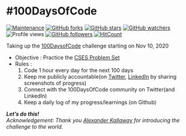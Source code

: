 # #100DaysOfCode
[![Maintenance](https://img.shields.io/badge/Maintained%3F-yes-green.svg)](https://GitHub.com/Tawishi/100DaysOfCode)
[![GitHub forks](https://img.shields.io/github/forks/Tawishi/100DaysOfCode.svg?style=social&label=Fork&maxAge=2592000)](https://GitHub.com/Tawishi/100DaysOfCode)
[![GitHub stars](https://img.shields.io/github/stars/Naereen/StrapDown.js.svg?style=social&label=Star&maxAge=2592000)](https://GitHub.com/Tawishi/100DaysOfCode/stargazers/)
[![GitHub watchers](https://img.shields.io/github/watchers/Tawishi/100DaysOfCode.svg?style=social&label=Watch&maxAge=2592000)](https://GitHub.com/Tawishi/100DaysOfCode/watchers/)
![Profile views](https://gpvc.arturio.dev/Tawishi)
[![GitHub followers](https://img.shields.io/github/followers/Tawishi.svg?style=social&label=Follow&maxAge=2592000)](https://GitHub.com/Tawishi?tab=followers)
[![HitCount](http://hits.dwyl.io/Tawishi/badges.svg)](http://hits.dwyl.io/Tawishi/badges)



Taking up the [100DaysofCode][1] challenge starting on Nov 10, 2020

* Objective :  Practice the [CSES Problem Set][2]
* Rules : 
  1. Code 1 hour every day for the next 100 days
  1. Keep me publicly accountable(on [Twitter][3], [LinkedIn][4] by sharing screenshots of progress)
  1. Connect with the 100DaysOfCode community on Twitter(and LinkedIn)
  1. Keep a daily log of my progress/learnings (on Github)

***Let’s do this!*** <br>
_Acknowledgement: Thank you [Alexander Kallaway][5] for introducing the challenge to the world._

[1]:https://twitter.com/_100DaysOfCode
[2]:https://cses.fi/problemset/
[3]:https://twitter.com/Tawishi1
[4]:https://www.linkedin.com/posts/tawishisharma_100daysofcode-github-learning-activity-6731959496618381312-kb-z
[5]:https://github.com/kallaway
